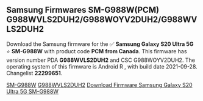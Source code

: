 <h2>Samsung Firmwares SM-G988W(PCM) G988WVLS2DUH2/G988WOYV2DUH2/G988WVLS2DUH2</h2>
Download the Samsung firmware for the ✅ <strong>Samsung Galaxy S20 Ultra 5G </strong> ⭐ <strong>SM-G988W</strong> with product code <strong>PCM</strong> <strong> from Canada</strong>. This firmware has version number PDA <strong>G988WVLS2DUH2</strong> and CSC G988WOYV2DUH2. The operating system of this firmware is Android R , with build date 2021-09-28. Changelist <strong>22299651</strong>.


[SM-G988W](https://samfirm.shop/samsung/model/SM-G988W)
[G988WVLS2DUH2](https://samfirm.shop/samsung/pda/G988WVLS2DUH2)
[Download Firmware Samsung Galaxy S20 Ultra 5G SM-G988W](https://samfirm.shop/samsung/firmware/460452)
